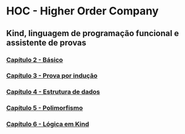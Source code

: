 # HOC - Higher Order Company
## Kind, linguagem de programação funcional e assistente de provas

### [Capítulo 2 - Básico](./Book/Cap%C3%ADtulo%202%20-%20b%C3%A1sico.md)
### [Capítulo 3 - Prova por indução](./Book/Cap%C3%ADtulo%203%20-%20prova%20por%20indu%C3%A7%C3%A3o.md)
### [Capítulo 4 - Estrutura de dados](./Book/Cap%C3%ADtulo%204%20-%20estrutura%20de%20dados.md)
### [Capítulo 5 - Polimorfismo](./Book/Cap%C3%ADtulo%205%20-%20polimorfismo.md)
### [Capítulo 6 - Lógica em Kind](./Book/Cap%C3%ADtulo%206%20-%20l%C3%B3gica%20em%20kind.md)